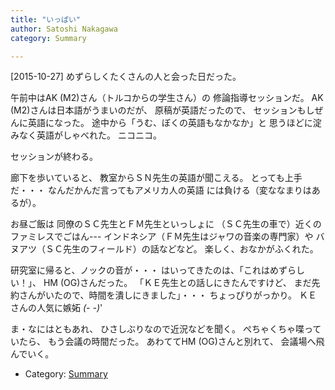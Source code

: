 ```yaml
---
title: "いっぱい"
author: Satoshi Nakagawa
category: Summary

---
```


[2015-10-27]  めずらしくたくさんの人と会った日だった。

 午前中はAK (M2)さん（トルコからの学生さん）の
修論指導セッションだ。
AK (M2)さんは日本語がうまいのだが、
原稿が英語だったので、
セッションもしぜんに英語になった。
途中から「うむ、ぼくの英語もなかなか」と
思うほどに淀みなく英語がしゃべれた。
ニコニコ。

 セッションが終わる。

 廊下を歩いていると、
教室からＳＮ先生の英語が聞こえる。
とっても上手だ・・・
なんだかんだ言ってもアメリカ人の英語
には負ける（変ななまりはあるが）。

<!--more-->

 お昼ご飯は
同僚のＳＣ先生とＦＭ先生といっしょに
（ＳＣ先生の車で）近くのファミレスでごはん---
インドネシア（ＦＭ先生はジャワの音楽の専門家）や
バヌアツ（ＳＣ先生のフィールド）の話などなど。
楽しく、おなかがふくれた。

 研究室に帰ると、ノックの音が・・・
はいってきたのは、「これはめずらしい！」、
HM (OG)さんだった。
「ＫＥ先生との話しにきたんですけど、
まだ先約さんがいたので、時間を潰しにきました」・・・
ちょっぴりがっかり。
ＫＥさんの人気に嫉妬 _(- -)_'

 ま・なにはともあれ、
ひさしぶりなので近況などを聞く。
ぺちゃくちゃ喋っていたら、
もう会議の時間だった。
あわててHM (OG)さんと別れて、
会議場へ飛んでいく。

- Category: [Summary](/categories.html#Summary)

